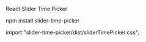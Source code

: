 React Slider Time Picker

npm install slider-time-picker

import "slider-time-picker/dist/sliderTimePicker.css";

